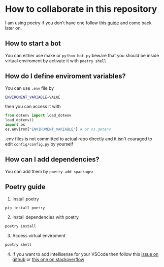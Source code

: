 # How to collaborate in this repository

I am using poetry if you don't have one follow this [guide](#poetry-guide) and come back later on.

## How to start a bot

You can either use make or `python bot.py` beware that you should be inside virtual enviroment by activate it with `poetry shell`

## How do I define enviroment variables?

You can use `.env` file by 

```bash
ENVIROMENT_VARIABLE=VALUE
```

then you can access it with

```py
from dotenv import load_dotenv
load_dotenv()
import os
os.environ["ENVIROMENT_VARIABLE"] # or os.getenv
```

.env files is not committed to actual repo directly and it isn't couraged to edit `config/config.py` by yourself

## How can I add dependencies?

You can add them by `poetry add <package>`

## Poetry guide

1. Install poetry

```bash
pip install poetry
```

2. Install dependencies with poetry

```bash
poetry install
```

3. Access virtual enviroment

```bash
poetry shell
```

4. If you want to add intellisense for your VSCode then follow this [issue on github](https://github.com/microsoft/vscode-python/issues/8372) or [this one on stackoverflow](https://stackoverflow.com/questions/59882884/vscode-doesnt-show-poetry-virtualenvs-in-select-interpreter-option)
